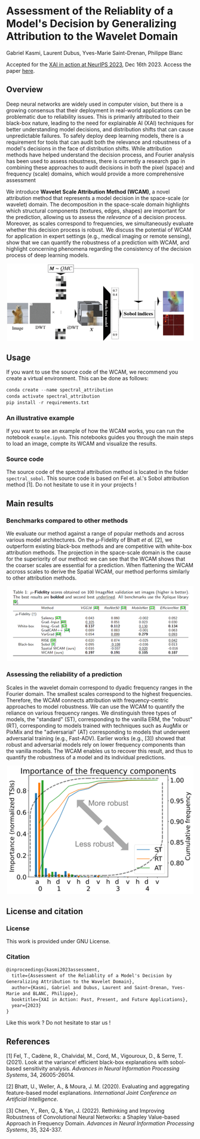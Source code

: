 # Assessment of the Reliablity of a Model's Decision by Generalizing Attribution to the Wavelet Domain

Gabriel Kasmi, Laurent Dubus, Yves-Marie Saint-Drenan, Philippe Blanc

Accepted for the [XAI in action at NeurIPS 2023](https://xai-in-action.github.io/), Dec 16th 2023. Access the paper [here](https://arxiv.org/abs/2305.14979).

## Overview 

Deep neural networks are widely used in computer vision, but there is a growing consensus that their deployment in real-world applications can be problematic due to reliability issues. This is primarily attributed to their black-box nature, leading to the need for explainable AI (XAI) techniques for better understanding model decisions, and distribution shifts that can cause unpredictable failures. To safely deploy deep learning models, there is a requirement for tools that can audit both the relevance and robustness of a model's decisions in the face of distribution shifts. While attribution methods have helped understand the decision process, and Fourier analysis has been used to assess robustness, there is currently a research gap in combining these approaches to audit decisions in both the pixel (space) and frequency (scale) domains, which would provide a more comprehensive assessment

We introduce **Wavelet Scale Attribution Method (WCAM)**, a novel attribution method that represents a model decision in the space-scale (or wavelet) domain. The decomposition in the space-scale domain highlights which structural components (textures, edges, shapes) are important for the prediction, allowing us to assess the *relevance* of a decision process. Moreover, as scales correspond to frequencies, we simultaneously evaluate whether this decision process is robust. We discuss the potential of WCAM for application in expert settings (e.g., medical imaging or remote sensing), show that we can quantify the robustness of a prediction with WCAM, and highlight concerning phenomena regarding the consistency of the decision process of deep learning models.


<p align="center">
<img src="https://github.com/gabrielkasmi/spectral-attribution/blob/main/assets/flowchart-wcam.png" width=500px>
</p>

## Usage

If you want to use the source code of the WCAM, we recommend you create a virtual environment. This can be done as follows:

```python
conda create --name spectral_attribution
conda activate spectral_attribution
pip install -r requirements.txt
```


### An illustrative example

If you want to see an example of how the WCAM works, you can run the notebook `example.ipynb`. This notebooks guides you through the main steps to load an image, compte its WCAM and visualize the results. 

### Source code

The source code of the spectral attribution method is located in the folder `spectral_sobol`. This source code is based on Fel et. al.'s Sobol attribution method [1]. Do not hesitate to use it in your projects !

## Main results

### Benchmarks compared to other methods

We evaluate our method against a range of popular methods and across various model architectures. On the $\mu$-Fidelity of Bhatt *et al.* [2], we outperform existing black-box methods and are competitive with white-box attribution methods. The projection in the space-scale domain is the cause for the superiority of our method: we can see that the WCAM shows that the coarser scales are essential for a prediction. When flattening the WCAM accross scales to derive the Spatial WCAM, our method performs similarly to other attribution methods.

<p align="center">
<img src="https://github.com/gabrielkasmi/spectral-attribution/blob/main/assets/figures/mu_fidelity.png" width=500px>
</p>


### Assessing the reliability of a prediction

Scales in the wavelet domain correspond to dyadic frequency ranges in the Fourier domain. The smallest scales correspond to the highest frequencies. Therefore, the WCAM connects attribution with frequency-centric approaches to model robustness. We can use the WCAM to quantify the reliance on various frequency ranges. We dinstinguish three types of models, the "standard" (ST), corresponding to the vanilla ERM, the "robust" (RT), corresponding to models trained with techniques such as AugMix or PixMix and the "adversarial" (AT) corresponding to models that underwent adversarial training (e.g., Fast-ADV). Earlier works (e.g., [3]) showed that robust and adversarial models rely on lower frequency components than the vanilla models. The WCAM enables us to recover this result, and thus to quantify the robustness of a model and its individual predictions.

<p align="center">
<img src="https://github.com/gabrielkasmi/spectral-attribution/blob/main/assets/figures/robustness.png" width=500px>
</p>

## License and citation 

### License

This work is provided under GNU License.

### Citation

```
@inproceedings{kasmi2023assessment,
  title={Assessment of the Reliablity of a Model's Decision by Generalizing Attribution to the Wavelet Domain},
  author={Kasmi, Gabriel and Dubus, Laurent and Saint-Drenan, Yves-Marie and BLANC, Philippe},
  booktitle={XAI in Action: Past, Present, and Future Applications},
  year={2023}
}
```

Like this work ? Do not hesitate to star us !

## References

[1] Fel, T., Cadène, R., Chalvidal, M., Cord, M., Vigouroux, D., & Serre, T. (2021). Look at the variance! efficient black-box explanations with sobol-based sensitivity analysis. *Advances in Neural Information Processing Systems*, 34, 26005-26014.

[2] Bhatt, U., Weller, A., & Moura, J. M. (2020). Evaluating and aggregating feature-based model explanations. *International Joint Conference on Artificial Intelligence*. 

[3] Chen, Y., Ren, Q., & Yan, J. (2022). Rethinking and Improving Robustness of Convolutional Neural Networks: a Shapley Value-based Approach in Frequency Domain. *Advances in Neural Information Processing Systems*, 35, 324-337.

